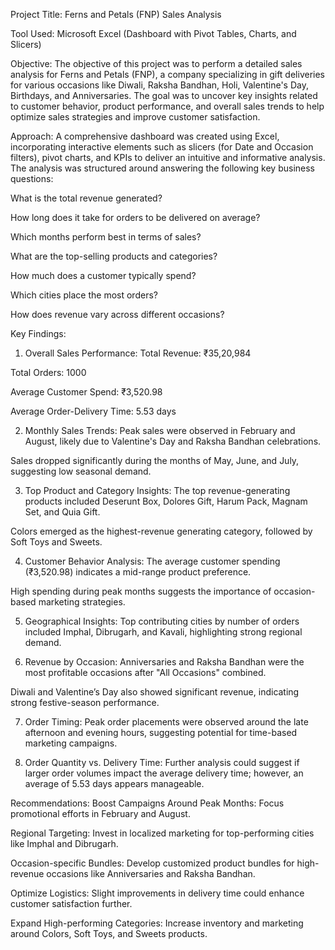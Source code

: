 Project Title: Ferns and Petals (FNP) Sales Analysis

Tool Used: Microsoft Excel (Dashboard with Pivot Tables, Charts, and Slicers)


Objective:
The objective of this project was to perform a detailed sales analysis for Ferns and Petals (FNP), a company specializing in gift deliveries for various occasions like Diwali, Raksha Bandhan, Holi, Valentine's Day, Birthdays, and Anniversaries. The goal was to uncover key insights related to customer behavior, product performance, and overall sales trends to help optimize sales strategies and improve customer satisfaction.

Approach:
A comprehensive dashboard was created using Excel, incorporating interactive elements such as slicers (for Date and Occasion filters), pivot charts, and KPIs to deliver an intuitive and informative analysis. The analysis was structured around answering the following key business questions:

What is the total revenue generated?

How long does it take for orders to be delivered on average?

Which months perform best in terms of sales?

What are the top-selling products and categories?

How much does a customer typically spend?

Which cities place the most orders?

How does revenue vary across different occasions?

Key Findings:
1. Overall Sales Performance:
Total Revenue: ₹35,20,984

Total Orders: 1000

Average Customer Spend: ₹3,520.98

Average Order-Delivery Time: 5.53 days

2. Monthly Sales Trends:
Peak sales were observed in February and August, likely due to Valentine's Day and Raksha Bandhan celebrations.

Sales dropped significantly during the months of May, June, and July, suggesting low seasonal demand.

3. Top Product and Category Insights:
The top revenue-generating products included Deserunt Box, Dolores Gift, Harum Pack, Magnam Set, and Quia Gift.

Colors emerged as the highest-revenue generating category, followed by Soft Toys and Sweets.

4. Customer Behavior Analysis:
The average customer spending (₹3,520.98) indicates a mid-range product preference.

High spending during peak months suggests the importance of occasion-based marketing strategies.

5. Geographical Insights:
Top contributing cities by number of orders included Imphal, Dibrugarh, and Kavali, highlighting strong regional demand.

6. Revenue by Occasion:
Anniversaries and Raksha Bandhan were the most profitable occasions after "All Occasions" combined.

Diwali and Valentine’s Day also showed significant revenue, indicating strong festive-season performance.

7. Order Timing:
Peak order placements were observed around the late afternoon and evening hours, suggesting potential for time-based marketing campaigns.

8. Order Quantity vs. Delivery Time:
Further analysis could suggest if larger order volumes impact the average delivery time; however, an average of 5.53 days appears manageable.

Recommendations:
Boost Campaigns Around Peak Months: Focus promotional efforts in February and August.

Regional Targeting: Invest in localized marketing for top-performing cities like Imphal and Dibrugarh.

Occasion-specific Bundles: Develop customized product bundles for high-revenue occasions like Anniversaries and Raksha Bandhan.

Optimize Logistics: Slight improvements in delivery time could enhance customer satisfaction further.

Expand High-performing Categories: Increase inventory and marketing around Colors, Soft Toys, and Sweets products.

